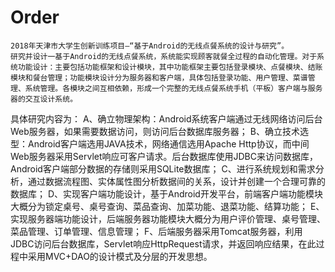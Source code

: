 # Order
    2018年天津市大学生创新训练项目—“基于Android的无线点餐系统的设计与研究”。
    研究并设计一基于Android的无线点餐系统，系统能实现顾客就餐全过程的自动化管理。对于系统功能设计：主要包括功能框架和设计模块，其中功能框架主要包括登录模块、点餐模块、结账模块和餐台管理；功能模块设计分为服务器和客户端，具体包括登录功能、用户管理、菜谱管理、系统管理。各模块之间互相依赖，形成一个完整的无线点餐系统手机（平板）客户端与服务器的交互设计系统。
具体研究内容为：
A、确立物理架构：Android系统客户端通过无线网络访问后台Web服务器，如果需要数据访问，则访问后台数据库服务器；
B、确立技术选型：Android客户端选用JAVA技术，网络通信选用Apache Http协议，而中间Web服务器采用Servlet响应可客户请求。后台数据库使用JDBC来访问数据库，Android客户端部分数据的存储则采用SQLite数据库；
C、进行系统规划和需求分析，通过数据流程图、实体属性图分析数据间的关系，设计并创建一个合理可靠的数据库；
D、实现客户端功能设计，基于Android开发平台，前端客户端功能模块大概分为锁定桌号、桌号查询、菜品查询、加菜功能、退菜功能、结算功能；
E、实现服务器端功能设计，后端服务器功能模块大概分为用户评价管理、桌号管理、菜品管理、订单管理、信息管理；
F、后端服务器采用Tomcat服务器，利用JDBC访问后台数据库，Servlet响应HttpRequest请求，并返回响应结果，在此过程中采用MVC+DAO的设计模式及分层的开发思想。
